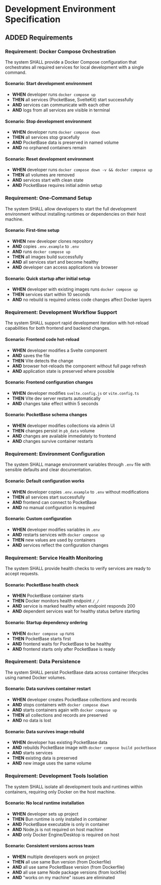 # Development Environment Specification

## ADDED Requirements

### Requirement: Docker Compose Orchestration
The system SHALL provide a Docker Compose configuration that orchestrates all required services for local development with a single command.

#### Scenario: Start development environment
- **WHEN** developer runs `docker compose up`
- **THEN** all services (PocketBase, SvelteKit) start successfully
- **AND** services can communicate with each other
- **AND** logs from all services are visible in terminal

#### Scenario: Stop development environment
- **WHEN** developer runs `docker compose down`
- **THEN** all services stop gracefully
- **AND** PocketBase data is preserved in named volume
- **AND** no orphaned containers remain

#### Scenario: Reset development environment
- **WHEN** developer runs `docker compose down -v && docker compose up`
- **THEN** all volumes are removed
- **AND** services start with clean state
- **AND** PocketBase requires initial admin setup

### Requirement: One-Command Setup
The system SHALL allow developers to start the full development environment without installing runtimes or dependencies on their host machine.

#### Scenario: First-time setup
- **WHEN** new developer clones repository
- **AND** copies `.env.example` to `.env`
- **AND** runs `docker compose up`
- **THEN** all images build successfully
- **AND** all services start and become healthy
- **AND** developer can access applications via browser

#### Scenario: Quick startup after initial setup
- **WHEN** developer with existing images runs `docker compose up`
- **THEN** services start within 10 seconds
- **AND** no rebuild is required unless code changes affect Docker layers

### Requirement: Development Workflow Support
The system SHALL support rapid development iteration with hot-reload capabilities for both frontend and backend changes.

#### Scenario: Frontend code hot-reload
- **WHEN** developer modifies a Svelte component
- **AND** saves the file
- **THEN** Vite detects the change
- **AND** browser hot-reloads the component without full page refresh
- **AND** application state is preserved where possible

#### Scenario: Frontend configuration changes
- **WHEN** developer modifies `svelte.config.js` or `vite.config.ts`
- **THEN** Vite dev server restarts automatically
- **AND** changes take effect within 5 seconds

#### Scenario: PocketBase schema changes
- **WHEN** developer modifies collections via admin UI
- **THEN** changes persist in `pb_data` volume
- **AND** changes are available immediately to frontend
- **AND** changes survive container restarts

### Requirement: Environment Configuration
The system SHALL manage environment variables through `.env` file with sensible defaults and clear documentation.

#### Scenario: Default configuration works
- **WHEN** developer copies `.env.example` to `.env` without modifications
- **THEN** all services start successfully
- **AND** frontend can connect to PocketBase
- **AND** no manual configuration is required

#### Scenario: Custom configuration
- **WHEN** developer modifies variables in `.env`
- **AND** restarts services with `docker compose up`
- **THEN** new values are used by containers
- **AND** services reflect the configuration changes

### Requirement: Service Health Monitoring
The system SHALL provide health checks to verify services are ready to accept requests.

#### Scenario: PocketBase health check
- **WHEN** PocketBase container starts
- **THEN** Docker monitors health endpoint `/_/`
- **AND** service is marked healthy when endpoint responds 200
- **AND** dependent services wait for healthy status before starting

#### Scenario: Startup dependency ordering
- **WHEN** `docker compose up` runs
- **THEN** PocketBase starts first
- **AND** frontend waits for PocketBase to be healthy
- **AND** frontend starts only after PocketBase is ready

### Requirement: Data Persistence
The system SHALL persist PocketBase data across container lifecycles using named Docker volumes.

#### Scenario: Data survives container restart
- **WHEN** developer creates PocketBase collections and records
- **AND** stops containers with `docker compose down`
- **AND** starts containers again with `docker compose up`
- **THEN** all collections and records are preserved
- **AND** no data is lost

#### Scenario: Data survives image rebuild
- **WHEN** developer has existing PocketBase data
- **AND** rebuilds PocketBase image with `docker compose build pocketbase`
- **AND** starts services
- **THEN** existing data is preserved
- **AND** new image uses the same volume

### Requirement: Development Tools Isolation
The system SHALL isolate all development tools and runtimes within containers, requiring only Docker on the host machine.

#### Scenario: No local runtime installation
- **WHEN** developer sets up project
- **THEN** Bun runtime is only installed in container
- **AND** PocketBase executable is only in container
- **AND** Node.js is not required on host machine
- **AND** only Docker Engine/Desktop is required on host

#### Scenario: Consistent versions across team
- **WHEN** multiple developers work on project
- **THEN** all use same Bun version (from Dockerfile)
- **AND** all use same PocketBase version (from Dockerfile)
- **AND** all use same Node package versions (from lockfile)
- **AND** "works on my machine" issues are eliminated
